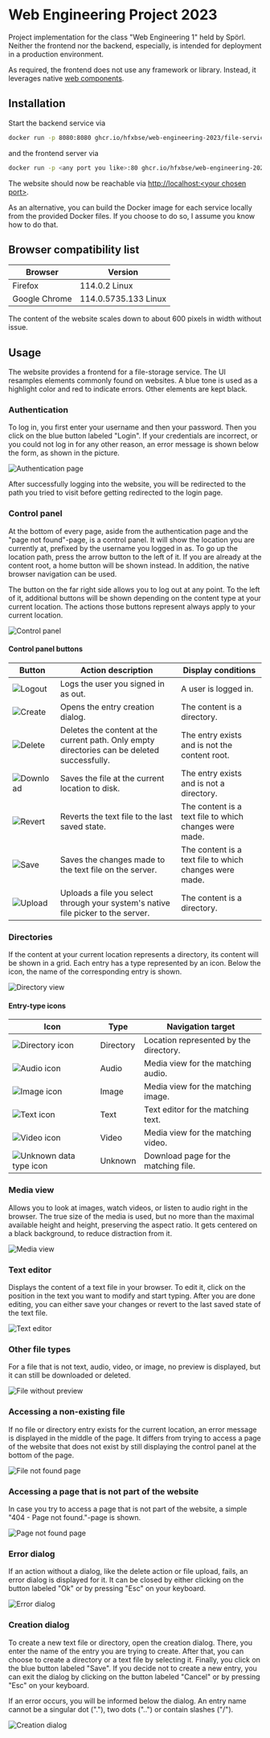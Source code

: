 # Web Engineering Project 2023

Project implementation for the class "Web Engineering 1" held by Spörl. Neither the frontend nor the backend, 
especially, is intended for deployment in a production environment.

As required, the frontend does not use any framework or library. Instead, it leverages native 
[web components](https://www.webcomponents.org/).



## Installation

Start the backend service via

```bash
docker run -p 8080:8080 ghcr.io/hfxbse/web-engineering-2023/file-service:latest
```

and the frontend server via

```bash
docker run -p <any port you like>:80 ghcr.io/hfxbse/web-engineering-2023/web-app:latest
```

The website should now be reachable via
[http://localhost:\<your chosen port\>](http://localhost:<your%20chosen%20port>).

As an alternative, you can build the Docker image for each service locally from the provided Docker 
files. If you choose to do so, I assume you know how to do that.



## Browser compatibility list

| Browser       | Version              |
|---------------|----------------------| 
| Firefox       | 114.0.2 Linux        | 
| Google Chrome | 114.0.5735.133 Linux |

The content of the website scales down to about 600 pixels in width without issue.

## Usage

The website provides a frontend for a file-storage service. The UI resamples elements commonly found on 
websites. A blue tone is used as a highlight color and red to indicate errors. Other elements are kept black.


### Authentication

To log in, you first enter your username and then your password. Then you click on the blue
button labeled "Login". If your credentials are incorrect, or you could not log in for any other reason, an error 
message is shown below the form, as shown in the picture.

![Authentication page](docs/authentication.png)

After successfully logging into the website, you will be redirected to the path you tried to visit before
getting redirected to the login page.


### Control panel

At the bottom of every page, aside from the authentication page and the "page not found"-page, is a control panel.
It will show the location  you are currently at, prefixed by the username you logged in as. To go up the location path,
press the arrow button to the left of it. If you are already at the content root, a home button will be shown instead. 
In addition, the native browser navigation can be used.


The button on the far right side allows you to log out at any point. To the left of it, additional buttons will be
shown depending on the content type at your current location. The actions those buttons represent always apply to your
current location.

![Control panel](docs/controlPanel.png)

#### Control panel buttons

| Button                                         | Action description                                                                           | Display conditions                                      |
|------------------------------------------------|----------------------------------------------------------------------------------------------|---------------------------------------------------------|
| ![Logout](docs/control-buttons/logout.png)     | Logs the user you signed in as out.                                                          | A user is logged in.                                    |
| ![Create](docs/control-buttons/creation.png)   | Opens the entry creation dialog.                                                             | The content is a directory.                             |
| ![Delete](docs/control-buttons/delete.png)     | Deletes the content at the current path. Only empty directories can be deleted successfully. | The entry exists and is not the content root.           |
| ![Download](docs/control-buttons/download.png) | Saves the file at the current location to disk.                                              | The entry exists and is not a directory.                |
| ![Revert](docs/control-buttons/revert.png)     | Reverts the text file to the last saved state.                                               | The content is a text file to which changes were made.  |
| ![Save](docs/control-buttons/save.png)         | Saves the changes made to the text file on the server.                                       | The content is a text file to which changes were made.  |
| ![Upload](docs/control-buttons/upload.png)     | Uploads a file you select through your system's native file picker to the server.            | The content is a directory.                             |


### Directories

If the content at your current location represents a directory, its content will be shown in a grid. Each entry
has a type represented by an icon. Below the icon, the name of the corresponding entry is shown.

![Directory view](docs/directoryView.png)

#### Entry-type icons

| Icon                                                        | Type      | Navigation target                      |
|-------------------------------------------------------------|-----------|----------------------------------------|
| ![Directory icon](docs/mime-type-icons/directory.png)       | Directory | Location represented by the directory. |
| ![Audio icon](docs/mime-type-icons/audio.png)               | Audio     | Media view for the matching audio.     |
| ![Image icon](docs/mime-type-icons/image.png)               | Image     | Media view for the matching image.     |
| ![Text icon](docs/mime-type-icons/text.png)                 | Text      | Text editor for the matching text.     |
| ![Video icon](docs/mime-type-icons/video.png)               | Video     | Media view for the matching video.     |
| ![Unknown data type icon](docs/mime-type-icons/unknown.png) | Unknown   | Download page for the matching file.   |


### Media view

Allows you to look at images, watch videos, or listen to audio right in the browser. The true size of the media is 
used, but no more than the maximal available height and height, preserving the aspect ratio. It gets centered on a 
black background, to reduce distraction from it.

![Media view](docs/mediaView.png)


### Text editor

Displays the content of a text file in your browser. To edit it, click on the position in the text you want to modify 
and start typing. After you are done editing, you can either save your changes or revert to the last saved state of 
the text file.

![Text editor](docs/textEditor.png)


### Other file types

For a file that is not text, audio, video, or image, no preview is displayed, but it can still be downloaded or deleted.

![File without preview](docs/fileView.png)


### Accessing a non-existing file

If no file or directory entry exists for the current location, an error message is displayed in the middle of the page.
It differs from trying to access a page of the website that does not exist by still displaying the control panel at the
bottom of the page.

![File not found page](docs/fileNotFound.png)


### Accessing a page that is not part of the website

In case you try to access a page that is not part of the website, a simple "404 - Page not found."-page is shown.

![Page not found page](docs/pageNotFound.png)


### Error dialog

If an action without a dialog, like the delete action or file upload, fails, an error dialog is displayed for it.
It can be closed by either clicking on the button labeled "Ok" or by pressing "Esc" on your keyboard.

![Error dialog](docs/errorDialog.png)


### Creation dialog

To create a new text file or directory, open the creation dialog. There, you enter the name of the entry you are trying
to create. After that, you can choose to create a directory or a text file by selecting it. Finally, you click on the 
blue button labeled "Save". If you decide not to create a new entry, you can exit the dialog by clicking on the button
labeled "Cancel" or by pressing "Esc" on your keyboard.

If an error occurs, you will be informed below the dialog. An entry name cannot be  a singular dot ("."), two dots 
("..") or contain slashes ("/").

![Creation dialog](docs/creationDialog.png)
